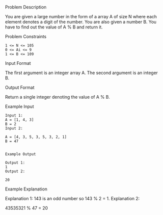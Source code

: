 Problem Description

You are given a large number in the form of a array A of size N where each element denotes a digit of the number.
You are also given a number B. You have to find out the value of A % B and return it.



Problem Constraints

    1 <= N <= 105
    0 <= Ai <= 9
    1 <= B <= 109


Input Format

The first argument is an integer array A.
The second argument is an integer B.


Output Format

Return a single integer denoting the value of A % B.


Example Input

    Input 1:
    A = [1, 4, 3]
    B = 2
    Input 2:
    
    A = [4, 3, 5, 3, 5, 3, 2, 1]
    B = 47
    
    
    Example Output
    
    Output 1:
    1
    Output 2:
    
    20


Example Explanation

Explanation 1:
143 is an odd number so 143 % 2 = 1.
Explanation 2:

43535321 % 47 = 20